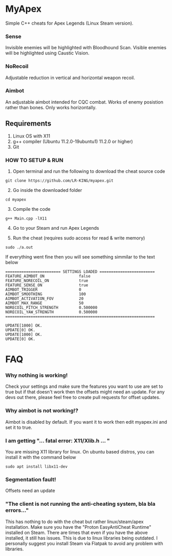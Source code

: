 # MyApex
Simple C++ cheats for Apex Legends (Linux Steam version).

### Sense 
Invisible enemies will be highlighted with Bloodhound Scan.
Visible enemies will be highlighted using Caustic Vision.

### NoRecoil
Adjustable reduction in vertical and horizontal weapon recoil.

### Aimbot
An adjustable aimbot intended for CQC combat. 
Works of enemy posistion rather than bones. 
Only works horizontally.

## Requirements
1. Linux OS with X11
2. g++ compiler (Ubuntu 11.2.0-19ubuntu1) 11.2.0 or higher)
3. Git

### HOW TO SETUP & RUN

1. Open terminal and run the following to download the cheat source code

```
git clone https://github.com/LR-KING/myapex.git
```

2. Go inside the downloaded folder

```
cd myapex
```

3. Compile the code 

```
g++ Main.cpp -lX11
```

4. Go to your Steam and run Apex Legends

5. Run the cheat (requires sudo access for read & write memory)

```
sudo ./a.out
```

If everything went fine then you will see something simmilar to the text below
```
======================== SETTINGS LOADED ========================
FEATURE_AIMBOT_ON               false
FEATURE_NORECOIL_ON             true
FEATURE_SENSE_ON                true
AIMBOT_TRIGGER                  0
AIMBOT_SMOOTHING                100
AIMBOT_ACTIVATION_FOV           20
AIMBOT_MAX_RANGE                50
NORECOIL_PITCH_STRENGTH         0.500000
NORECOIL_YAW_STRENGTH           0.500000
=================================================================

UPDATE[1000] OK. 
UPDATE[0] OK. 
UPDATE[1000] OK. 
UPDATE[0] OK. 
```

# FAQ

### Why nothing is working!
Check your settings and make sure the features you want to use are set to true but if that doesn't work then the offsets might need an update. For any devs out there, please feel free to create pull requests for offset updates.


### Why aimbot is not working!?
Aimbot is disabled by default. If you want it to work then edit myapex.ini and set it to true.

### I am getting "... fatal error: X11/Xlib.h ... "
You are missing X11 library for linux. On ubuntu based distros, you can install it with the command below

```
sudo apt install libx11-dev
```


### Segmentation fault!
Offsets need an update

### "The client is not running the anti-cheating system, bla bla errors..."
This has nothing to do with the cheat but rather linux/steam/apex installation.
Make sure you have the "Proton EasyAntiCheat Runtime" installed on Steam.
There are times that even if you have the above installed, it still has issues. This is due to linux libraries being outdated. I personally suggest you install Steam via Flatpak to avoid any problem with libraries.










